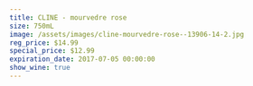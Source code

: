 ```yaml
---
title: CLINE - mourvedre rose
size: 750mL
image: /assets/images/cline-mourvedre-rose--13906-14-2.jpg
reg_price: $14.99
special_price: $12.99
expiration_date: 2017-07-05 00:00:00
show_wine: true
---
```



